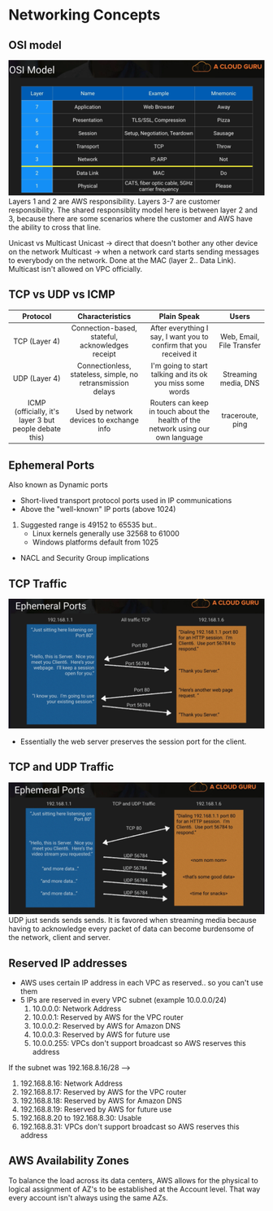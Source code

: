 # Networking Concepts

## OSI model
![alt text](OSI_model.png)
Layers 1 and 2 are AWS responsibility.
Layers 3-7 are customer responsibility.
The shared responsiblity model here is between layer 2 and 3, because there are some scenarios where the customer and AWS have the ability to cross that line.

Unicast vs Multicast
Unicast -> direct that doesn't bother any other device on the network
Multicast -> when a network card starts sending messages to everybody on the network. Done at the MAC (layer 2.. Data Link). Multicast isn't allowed on VPC officially.

## TCP vs UDP vs ICMP
| Protocol | Characteristics | Plain Speak | Users |
|:-------------------:|:-------------------------------------:|:---------------------------------------------------------------------------:|:-----:|
| TCP (Layer 4) | Connection-based, stateful, acknowledges receipt | After everything I say, I want you to confirm that you received it | Web, Email, File Transfer |
| UDP (Layer 4) | Connectionless, stateless, simple, no retransmission delays | I'm going to start talking and its ok you miss some words | Streaming media, DNS | 
| ICMP (officially, it's layer 3 but people debate this) | Used by network devices to exchange info | Routers can keep in touch about the health of the network using our own language | traceroute, ping | 

## Ephemeral Ports
Also known as Dynamic ports
- Short-lived transport protocol ports used in IP communications
- Above the "well-known" IP ports (above 1024)
1. Suggested range is 49152 to 65535 but..
   - Linux kernels generally use 32568 to 61000
   - Windows platforms default from 1025
- NACL and Security Group implications

## TCP Traffic
![alt text](ephemeral_ports_tcp.png)
- Essentially the web server preserves the session port for the client.

## TCP and UDP Traffic
![alt text](ephemeral_port_udp.png)
UDP just sends sends sends. It is favored when streaming media because having to acknowledge every packet of data can become burdensome of the network, client and server.

## Reserved IP addresses
- AWS uses certain IP address in each VPC as reserved.. so you can't use them
- 5 IPs are reserved in every VPC subnet (example 10.0.0.0/24)
  1. 10.0.0.0: Network Address
  2. 10.0.0.1: Reserved by AWS for the VPC router
  3. 10.0.0.2: Reserved by AWS for Amazon DNS
  4. 10.0.0.3: Reserved by AWS for future use
  5. 10.0.0.255: VPCs don't support broadcast so AWS reserves this address

If the subnet was 192.168.8.16/28 -->
1. 192.168.8.16: Network Address
2. 192.168.8.17: Reserved by AWS for the VPC router
3. 192.168.8.18: Reserved by AWS for Amazon DNS
4. 192.168.8.19: Reserved by AWS for future use
5. 192.168.8.20 to 192.168.8.30: Usable
6. 192.168.8.31: VPCs don't support broadcast so AWS reserves this address

## AWS Availability Zones

To balance the load across its data centers, AWS allows for the physical to logical assignment of AZ's to be established at the Account level. That way every account isn't always using the same AZs.
